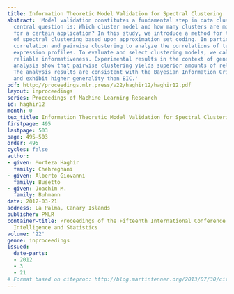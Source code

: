 ```yaml
---
title: Information Theoretic Model Validation for Spectral Clustering
abstract: 'Model validation constitutes a fundamental step in data clustering. The
  central question is: Which cluster model and how many clusters are most appropriate
  for a certain application? In this study, we introduce a method for the validation
  of spectral clustering based upon approximation set coding. In particular, we compare
  correlation and pairwise clustering to analyze the correlations of temporal gene
  expression profiles. To evaluate and select clustering models, we calculate their
  reliable informativeness. Experimental results in the context of gene expression
  analysis show that pairwise clustering yields superior amounts of reliable information.
  The analysis results are consistent with the Bayesian Information Criterion (BIC),
  and exhibit higher generality than BIC.'
pdf: http://proceedings.mlr.press/v22/haghir12/haghir12.pdf
layout: inproceedings
series: Proceedings of Machine Learning Research
id: haghir12
month: 0
tex_title: Information Theoretic Model Validation for Spectral Clustering
firstpage: 495
lastpage: 503
page: 495-503
order: 495
cycles: false
author:
- given: Morteza Haghir
  family: Chehreghani
- given: Alberto Giovanni
  family: Busetto
- given: Joachim M.
  family: Buhmann
date: 2012-03-21
address: La Palma, Canary Islands
publisher: PMLR
container-title: Proceedings of the Fifteenth International Conference on Artificial
  Intelligence and Statistics
volume: '22'
genre: inproceedings
issued:
  date-parts:
  - 2012
  - 3
  - 21
# Format based on citeproc: http://blog.martinfenner.org/2013/07/30/citeproc-yaml-for-bibliographies/
---
```

